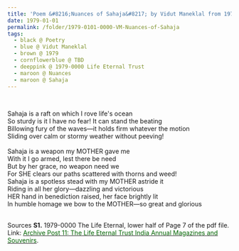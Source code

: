 ```yaml
---
title: 'Poem &#8216;Nuances of Sahaja&#8217; by Vidut Maneklal from 1979-0000 The Life Eternal Trust, lower half of Page 7 of the pdf file'
date: 1979-01-01
permalink: /folder/1979-0101-0000-VM-Nuances-of-Sahaja
tags:
  - black @ Poetry
  - blue @ Vidut Maneklal
  - brown @ 1979
  - cornflowerblue @ TBD
  - deeppink @ 1979-0000 Life Eternal Trust
  - maroon @ Nuances
  - maroon @ Sahaja
---
```


<br>

<p>
Sahaja is a raft on which I rove life's ocean<br>
So sturdy is it I have no fear! It can stand the beating<br>
Billowing fury of the waves—it holds firm whatever the motion<br>
Sliding over calm or stormy weather without peeving!<br>
<br>
Sahaja is a weapon my MOTHER gave me<br>
With it I go armed, lest there be need<br>
But by her grace, no weapon need we<br>
For SHE clears our paths scattered with thorns and weed!
<br>
Sahaja is a spotless stead with my MOTHER astride it<br>
Riding in all her glory—dazzling and victorious<br>
HER hand in benediction raised, her face brightly lit<br>
In humble homage we bow to the MOTHER—so great and glorious<br>
</p>

<br>

<wave-list>
<list-title color="DarkSeaGreen" width="40">Sources</list-title>
  <list-item color="BlanchedAlmond"  width="280"><b>S1.</b> 1979-0000 The Life Eternal, lower half of Page 7 of the pdf file. Link: <a href="https://seven-teams.github.io/archives/2023/0713"><font color="DarkGreen">Archive Post 11: The Life Eternal Trust India Annual Magazines and Souvenirs</font></a>.</list-item>
</wave-list>